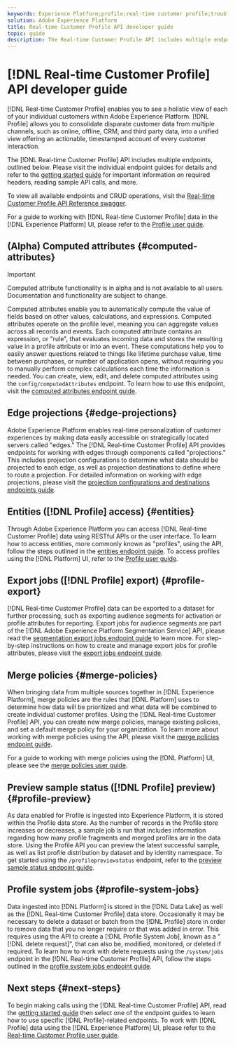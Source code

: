 ```yaml
---
keywords: Experience Platform;profile;real-time customer profile;troubleshooting;API;unified profile;Unified Profile;unified;Profile;rtcp;enable profile;Enable profile
solution: Adobe Experience Platform
title: Real-time Customer Profile API developer guide
topic: guide
description: The Real-time Customer Profile API includes multiple endpoints, outlined below.
---
```


# [!DNL Real-time Customer Profile] API developer guide

[!DNL Real-time Customer Profile] enables you to see a holistic view of each of your individual customers within Adobe Experience Platform. [!DNL Profile] allows you to consolidate disparate customer data from multiple channels, such as online, offline, CRM, and third party data, into a unified view offering an actionable, timestamped account of every customer interaction.

The [!DNL Real-time Customer Profile] API includes multiple endpoints, outlined below. Please visit the individual endpoint guides for details and refer to the [getting started guide](getting-started.md) for important information on required headers, reading sample API calls, and more.

To view all available endpoints and CRUD operations, visit the [Real-time Customer Profile API Reference swagger](https://www.adobe.io/apis/experienceplatform/home/api-reference.html#!acpdr/swagger-specs/real-time-customer-profile.yaml).

For a guide to working with [!DNL Real-time Customer Profile] data in the [!DNL Experience Platform] UI, please refer to the [Profile user guide](../ui/user-guide.md).

## (Alpha) Computed attributes {#computed-attributes}

>[!IMPORTANT]
>
>Computed attribute functionality is in alpha and is not available to all users. Documentation and functionality are subject to change.

Computed attributes enable you to automatically compute the value of fields based on other values, calculations, and expressions. Computed attributes operate on the profile level, meaning you can aggregate values across all records and events. Each computed attribute contains an expression, or "rule", that evaluates incoming data and stores the resulting value in a profile attribute or into an event. These computations help you to easily answer questions related to things like lifetime purchase value, time between purchases, or number of application opens, without requiring you to manually perform complex calculations each time the information is needed. You can create, view, edit, and delete computed attributes using the `config/computedAttributes` endpoint. To learn how to use this endpoint, visit the [computed attributes endpoint guide](computed-attributes.md).

## Edge projections {#edge-projections}

Adobe Experience Platform enables real-time personalization of customer experiences by making data easily accessible on strategically located servers called "edges." The [!DNL Real-time Customer Profile] API provides endpoints for working with edges through components called "projections." This includes projection configurations to determine what data should be projected to each edge, as well as projection destinations to define where to route a projection. For detailed information on working with edge projections, please visit the [projection configurations and destinations endpoints guide](edge-projections.md).

## Entities ([!DNL Profile] access) {#entities}

Through Adobe Experience Platform you can access [!DNL Real-time Customer Profile] data using RESTful APIs or the user interface. To learn how to access entities, more commonly known as "profiles", using the API, follow the steps outlined in the [entities endpoint guide](entities.md). To access profiles using the [!DNL Platform] UI, refer to the [Profile user guide](../ui/user-guide.md).

## Export jobs ([!DNL Profile] export) {#profile-export}

[!DNL Real-time Customer Profile] data can be exported to a dataset for further processing, such as exporting audience segments for activation or profile attributes for reporting. Export jobs for audience segments are part of the [!DNL Adobe Experience Platform Segmentation Service] API, please read the [segmentation export jobs endpoint guide](../../profile/api/export-jobs.md) to learn more. For step-by-step instructions on how to create and manage export jobs for profile attributes, please visit the [export jobs endpoint guide](export-jobs.md). 

## Merge policies {#merge-policies}

When bringing data from multiple sources together in [!DNL Experience Platform], merge policies are the rules that [!DNL Platform] uses to determine how data will be prioritized and what data will be combined to create individual customer profiles. Using the [!DNL Real-time Customer Profile] API, you can create new merge policies, manage existing policies, and set a default merge policy for your organization. To learn more about working with merge policies using the API, please visit the [merge policies endpoint guide](merge-policies.md). 

For a guide to working with merge policies using the [!DNL Platform] UI, please see the [merge policies user guide](../ui/merge-policies.md).

## Preview sample status ([!DNL Profile] preview) {#profile-preview}

As data enabled for Profile is ingested into Experience Platform, it is stored within the Profile data store. As the number of records in the Profile store increases or decreases, a sample job is run that includes information regarding how many profile fragments and merged profiles are in the data store. Using the Profile API you can preview the latest successful sample, as well as list profile distribution by dataset and by identity namespace. To get started using the `/profilepreviewstatus` endpoint, refer to the [preview sample status endpoint guide](preview-sample-status.md).

## Profile system jobs {#profile-system-jobs}

Data ingested into [!DNL Platform] is stored in the [!DNL Data Lake] as well as the [!DNL Real-time Customer Profile] data store. Occasionally it may be necessary to delete a dataset or batch from the [!DNL Profile] store in order to remove data that you no longer require or that was added in error. This requires using the API to create a [!DNL Profile System Job], known as a "[!DNL delete request]", that can also be, modified, monitored, or deleted if required. To learn how to work with delete requests using the `/system/jobs` endpoint in the [!DNL Real-time Customer Profile] API, follow the steps outlined in the [profile system jobs endpoint guide](profile-system-jobs.md).

## Next steps {#next-steps}

To begin making calls using the [!DNL Real-time Customer Profile] API, read the [getting started guide](getting-started.md) then select one of the endpoint guides to learn how to use specific [!DNL Profile]-related endpoints. To work with [!DNL Profile] data using the [!DNL Experience Platform] UI, please refer to the [Real-time Customer Profile user guide](../ui/user-guide.md).